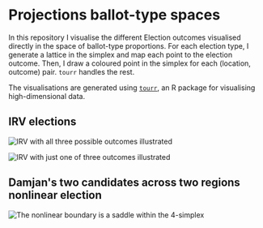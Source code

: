 # Projections ballot-type spaces

In this repository I visualise the different Election outcomes visualised directly in the space of ballot-type proportions. For each election type, I generate a lattice in the simplex and map each point to the election outcome. Then, I draw a coloured point in the simplex for each (location, outcome) pair. `tourr` handles the rest.

The visualisations are generated using [`tourr`](https://github.com/ggobi/tourr), an R package for visualising high-dimensional data.

## IRV elections

![IRV with all three possible outcomes illustrated](./IRV_allwinner_region.gif)

![IRV with just one of three outcomes illustrated](./IRV_1winner_region.gif)

## Damjan's two candidates across two regions nonlinear election

![The nonlinear boundary is a saddle within the 4-simplex](./quadratic_decision_boundary.gif)
